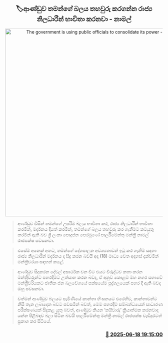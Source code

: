 <p align='center'><b><h2 align='center' title='The government is using public officials to consolidate its power - Namal'>🏷ආණ්ඩුව තමන්ගේ බලය තහවුරු කරගන්න රාජ්‍ය නිලධාරීන් භාවිතා කරනවා - නාමල්</h2></b></p>
<p align='center'><img src='https://helakuru.sgp1.cdn.digitaloceanspaces.com/esana/images/lib/namal-rajapaksha-mm.jpg' width='600' alt='The government is using public officials to consolidate its power - Namal'></p>

> ආණ්ඩුව විසින් තමන්ගේ උපරිම බලය භාවිතා කර, රාජ්‍ය නිලධාරීන් භාවිතා කරමින්, මර්දනය දියත් කරමින්, තමන්ගේ බලය තහවුරු කර ගැනීමට කටයුතු කරමින් ඇති බව ශ්‍රී ලංකා පොදුජන පෙරමුණේ පාර්ලිමේන්තු මන්ත්‍රී නාමල් රාජපක්ෂ පවසනවා.

> එසේම අනෙක් අතට, තමන්ගේ දේශපාලන අවශ්‍යතාවන් ඉටු කර ගැනීම සඳහා රාජ්‍ය නිලධාරීන් මර්දනය ද සිදු කරන බවයි අද (18) මාධ්‍ය වෙත අදහස් දක්වමින් මන්ත්‍රීවරයා සඳහන් කළේ.

> ආණ්ඩුව සිදුකරන දේවල් අසාර්ථක වන විට එයට විරුද්ධව කතා කරන මන්ත්‍රීවරුන්ට පහරදීමට උත්සාහ කරන බවද, ඒ අනුව කොළඹ මහ නගර සභාවේ මන්ත්‍රීවරියකට ජාතික ජන බලවේග‍යේ පක්ෂයේම පුද්ගලයෙක් පහර දී ඇති බවද ඔහු පවසනවා.

> වත්මන් ආණ්ඩුව බලයට පැමිණියේ කාන්තා හිංසනයට එරෙහිව, කාන්තාවන්ට නිසි තැන ලබාදෙන බවට පවසමින් බවත්, මෙම පහරදීම සම්බන්ධයෙන් සාධාරණ පරීක්ෂණයක් සිදුකළ යුතු බවත්, ආණ්ඩුව කියන ‘කයිවාරු’ ක්‍රියාත්මක කරනවාද යන්න පිළිබඳව බලා සිටින බවයි පාර්ලිමේන්තු මන්ත්‍රී නාමල් රාජපක්ෂ වැඩිදුරටත් ප්‍රකාශ කර සිටියේ.



<h3 align='right'><a href='https://www.helakuru.lk/esana/p/111136/'>📅 2025-06-18 19:15:00</a></h3>
